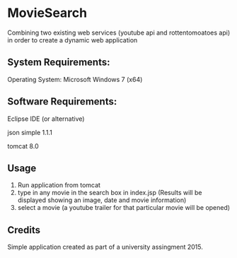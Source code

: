 # MovieSearch

Combining two existing web services (youtube api and rottentomoatoes api) in order to create a dynamic web application

## System Requirements: 

Operating System: Microsoft Windows 7 (x64)

## Software Requirements:

Eclipse IDE (or alternative)

json simple 1.1.1

tomcat 8.0


## Usage
1. Run application from tomcat
2. type in any movie in the search box in index.jsp (Results will be displayed showing an image, date and movie information)
3. select a movie (a youtube trailer for that particular movie will be opened)


## Credits

Simple application created as part of a university assingment 2015.
